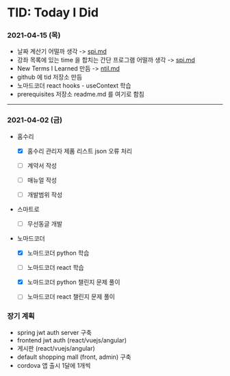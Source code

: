 # TID: Today I Did

### 2021-04-15 (목)
- 날짜 계산기 어떨까 생각 -> [spi.md](https://github.com/funnystyle/tid/blob/main/spi.md)
- 강좌 목록에 있는 time 을 합치는 간단 프로그램 어떨까 생각 -> [spi.md](https://github.com/funnystyle/tid/blob/main/spi.md)
- New Terms I Learned 만듬 -> [ntil.md](https://github.com/funnystyle/tid/blob/main/ntil.md)
- github 에 tid 저장소 만듬
- 노마드코더 react hooks - useContext 학습
- prerequisites 저장소 readme.md 를 여기로 함침

---

### 2021-04-02 (금)
- 홈수리
  - [x] 홈수리 관리자 제품 리스트 json 오류 처리
  - [ ] 계약서 작성
  - [ ] 매뉴얼 작성
  - [ ] 개발범위 작성


- 스마트로
  - [ ] 무선동글 개발


- 노마드코더
  - [x] 노마드코더 python 학습
  - [ ] 노마드코더 react 학습
  - [x] 노마드코더 python 챌린지 문제 풀이
  - [ ] 노마드코더 react 챌린지 문제 풀이


### 장기 계획
- spring jwt auth server 구축
- frontend jwt auth (react/vuejs/angular)
- 게시판 (react/vuejs/angular)
- default shopping mall (front, admin) 구축
- cordova 앱 출시 1달에 1개씩
